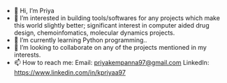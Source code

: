 - 👋 Hi, I’m Priya
- 👀 I’m interested in building tools/softwares for any projects which make this world slightly better; significant interest in computer aided drug design, chemoinfomatics,
    molecular dynamics projects.
- 🌱 I’m currently learning Python programming..
- 💞️ I’m looking to collaborate on any of the projects mentioned in my interests.
- 📫 How to reach me: 
        Email: priyakempanna97@gmail.com
        LinkedIn: https://www.linkedin.com/in/kpriyaa97

<!---
kpriya97/kpriya97 is a ✨ special ✨ repository because its `README.md` (this file) appears on your GitHub profile.
You can click the Preview link to take a look at your changes.
--->
